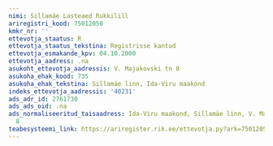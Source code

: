 ```yaml
---
nimi: Sillamäe Lasteaed Rukkilill
ariregistri_kood: 75012050
kmkr_nr: ''
ettevotja_staatus: R
ettevotja_staatus_tekstina: Registrisse kantud
ettevotja_esmakande_kpv: 04.10.2000
ettevotja_aadress: .na
asukoht_ettevotja_aadressis: V. Majakovski tn 8
asukoha_ehak_kood: 735
asukoha_ehak_tekstina: Sillamäe linn, Ida-Viru maakond
indeks_ettevotja_aadressis: '40231'
ads_adr_id: 2761730
ads_ads_oid: .na
ads_normaliseeritud_taisaadress: Ida-Viru maakond, Sillamäe linn, V. Majakovski tn
  8
teabesysteemi_link: https://ariregister.rik.ee/ettevotja.py?ark=75012050&ref=rekvisiidid
---
```

